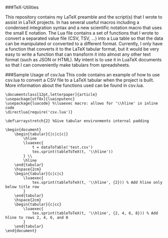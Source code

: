 ###TeX-Utilities

This repository contains my LaTeX preamble and the script(s) that I wrote to assist in LaTeX projects. In has several useful macros including a condensed integration syntax and a new scientific notation macro that uses the small E notation. The Lua file contains a set of functions that I wrote to convert a separated value file (CSV, TSV, ...) into a Lua table so that the data can be manipulated or converted to a different format. Currently, I only have a function that converts it to the LaTeX tabular format, but it would be very easy to write a function that can transform it into almost any other text format (such as JSON or HTML). My intent is to use it in LuaTeX documents so that I can conveniently make tabulars from spreadsheets.

###Sample Usage of csv.lua
This code contains an example of how to use csv.lua to convert a CSV file to a LaTeX tabular when the project is built. More information about the functions used can be found in csv.lua.

```TeX
\documentclass[12pt,letterpaper]{article}
\usepackage[utf8x]{luainputenc}
\usepackage{luacode} %\luaexec macro: allows for '\\hline' in inline code
\directlua{require('csv.lua')}

\def\arraystretch{2} %Give tabular environments internal padding

\begin{document}
	\begin{tabular}{|c|c|c|}
	    \hline
	    \luaexec{
		    t = dataToTable('test.csv')
		    tex.sprint(tableToTeX(t, '\\hline'))
	    } \\
	    \hline
	\end{tabular}
	\hspace{2cm}
	\begin{tabular}{c|c|c}
	    \luaexec{
		    tex.sprint(tableToTeX(t, '\\hline', {2})) % Add hline only below title row
	    }
	\end{tabular}
	\hspace{2cm}
	\begin{tabular}{c|cc}
	    \luaexec{
		    tex.sprint(tableToTeX(t, '\\hline', {2, 4, 6, 8})) % Add hline to rows 2, 4, 6, and 8
	    }
	\end{tabular}
\end{document}
```
